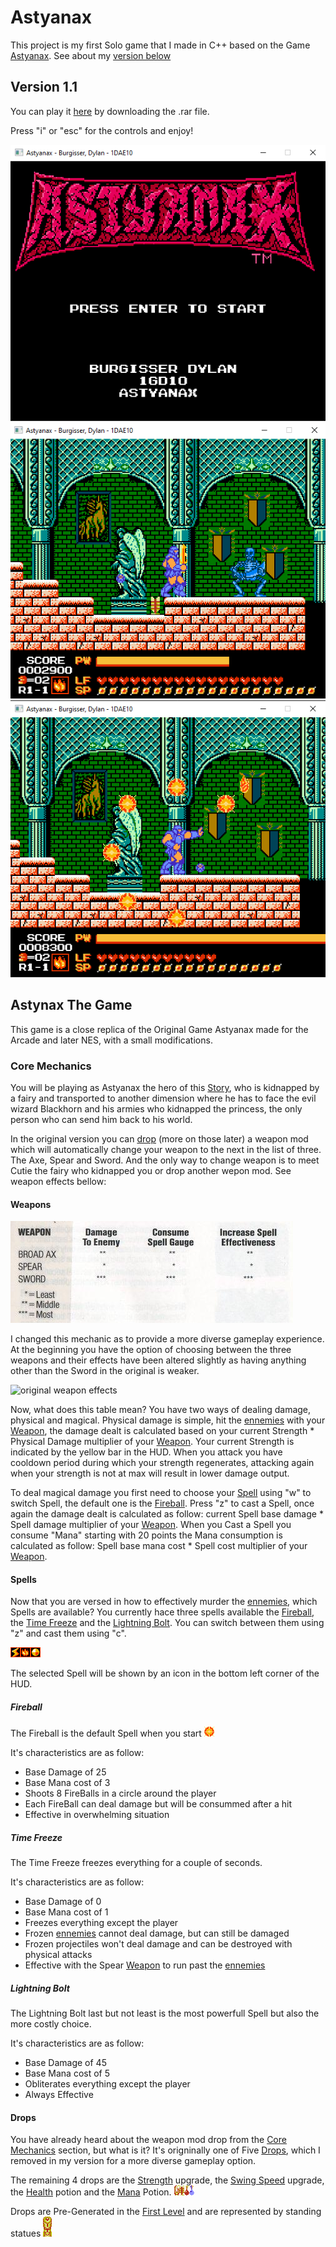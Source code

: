 # Astyanax
This project is my first Solo game that I made in C++ based on the Game [Astyanax](https://en.wikipedia.org/wiki/The_Astyanax). See about my [version below](#astynax-the-game)

## Version 1.1
You can play it [here](https://github.com/DijiOfficial/Astyanax/releases/tag/v1.1) by downloading the .rar file.

Press "i" or "esc" for the controls and enjoy!

![menu reference](Resources/menu.png)
![gameplay reference](Resources/gameplay.png)
![gameplay reference](Resources/gameplay2.png)

## Astynax The Game

This game is a close replica of the Original Game Astyanax made for the Arcade and later NES, with a small modifications.

### Core Mechanics

You will be playing as Astyanax the hero of this [Story](https://en.wikipedia.org/wiki/The_Astyanax), who is kidnapped by a fairy and transported to another dimension where he has to face the evil wizard Blackhorn and his armies who kidnapped the princess, the only person who can send him back to his world. 

In the original version you can [drop](#drops) (more on those later) a weapon mod which will automatically change your weapon to the next in the list of three. The Axe, Spear and Sword. And the only way to change weapon is to meet Cutie the fairy who kidnapped you or drop another wepon mod. See weapon effects bellow:

#### Weapons
![original weapon effects](Resources/originalEffectivness.png)

I changed this mechanic as to provide a more diverse gameplay experience. At the beginning you have the option of choosing between the three weapons and their effects have been altered slightly as having anything other than the Sword in the original is weaker.

![original weapon effects](Resources/Weapons\Effectiveness.PNG)

Now, what does this table mean? You have two ways of dealing damage, physical and magical. Physical damage is simple, hit the [ennemies](#ennemies) with your [Weapon](#weapons), the damage dealt is calculated based on your current Strength * Physical Damage multiplier of your [Weapon](#weapons). Your current Strength is indicated by the yellow bar in the HUD. When you attack you have cooldown period during which your strength regenerates, attacking again when your strength is not at max will result in lower damage output.

To deal magical damage you first need to choose your [Spell](#spells) using "w" to switch Spell, the default one is the [Fireball](#fireball). Press "z" to cast a Spell, once again the damage dealt is calculated as follow: current Spell base damage * Spell damage multiplier of your [Weapon](#weapons). When you Cast a Spell you consume "Mana" starting with 20 points the Mana consumption is calculated as follow: Spell base mana cost * Spell cost multiplier of your [Weapon](#weapons).

#### Spells

Now that you are versed in how to effectively murder the [ennemies](#ennemies), which Spells are available? You currently hace three spells available the [Fireball](#fireball), the [Time Freeze](#time-freeze) and the [Lightning Bolt](#lightning-bolt). You can switch between them using "z" and cast them using "c".

![Powers](Resources/Powers.png)

The selected Spell will be shown by an icon in the bottom left corner of the HUD.

##### Fireball

The Fireball is the default Spell when you start ![fireball](Resources/fireball.png)

It's characteristics are as follow:
 - Base Damage of 25
 - Base Mana cost of 3
 - Shoots 8 FireBalls in a circle around the player
 - Each FireBall can deal damage but will be consummed after a hit
 - Effective in overwhelming situation

##### Time Freeze

The Time Freeze freezes everything for a couple of seconds.

It's characteristics are as follow:
 - Base Damage of 0
 - Base Mana cost of 1
 - Freezes everything except the player
 - Frozen [ennemies](#ennemies) cannot deal damage, but can still be damaged
 - Frozen projectiles won't deal damage and can be destroyed with physical attacks
 - Effective with the Spear [Weapon](#weapons) to run past the [ennemies](#ennemies)

##### Lightning Bolt

The Lightning Bolt last but not least is the most powerfull Spell but also the more costly choice.

It's characteristics are as follow:
 - Base Damage of 45
 - Base Mana cost of 5
 - Obliterates everything except the player
 - Always Effective

#### Drops

You have already heard about the weapon mod drop from the [Core Mechanics](#core-mechanics) section, but what is it? It's origninally one of Five [Drops](#drops), which I removed in my version for a more diverse gameplay option.

The remaining 4 drops are the [Strength](#strength) upgrade, the [Swing Speed](#swing-speed) upgrade, the [Health](#health-potion) potion and the [Mana](#mana-potion) Potion. ![Drops](Resources/PickUpsFinal.png)

Drops are Pre-Generated in the [First Level](#first-level) and are represented by standing statues ![Statue](Resources/statue.png)
